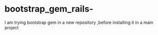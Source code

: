 # bootstrap_gem_rails-
I am trying bootstrap gem in a new repository ,before installing it in a main project
